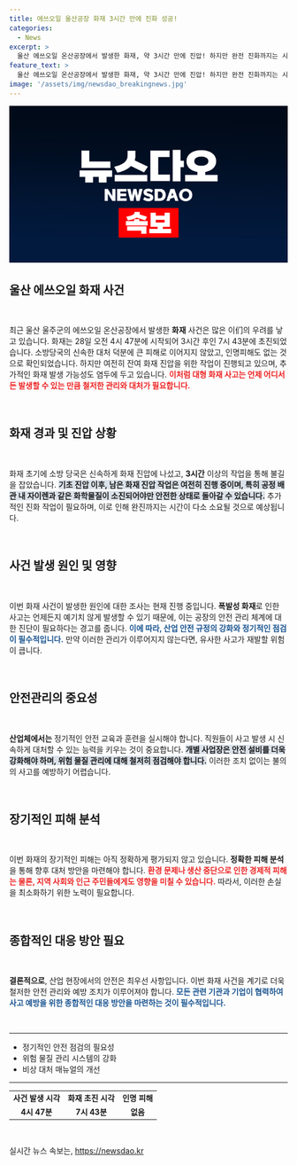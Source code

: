 ```yaml
---
title: 에쓰오일 울산공장 화재 3시간 만에 진화 성공!
categories:
  - News
excerpt: >
  울산 에쓰오일 온산공장에서 발생한 화재, 약 3시간 만에 진압! 하지만 완전 진화까지는 시간이 걸릴 듯. 인명 피해는 없으나 추가 화재 우려가 여전하다. 자세한 이모저모를 확인해보세요!
feature_text: >
  울산 에쓰오일 온산공장에서 발생한 화재, 약 3시간 만에 진압! 하지만 완전 진화까지는 시간이 걸릴 듯. 인명 피해는 없으나 추가 화재 우려가 여전하다. 자세한 이모저모를 확인해보세요!
image: '/assets/img/newsdao_breakingnews.jpg'
---
```


<p><img src="/assets/img/newsdao_breakingnews.jpg" alt="koreaapp 속보" /></p>

<h2 data-ke-size="size26">울산 에쓰오일 화재 사건</h2>

<p data-ke-size="size16">&nbsp;</p>

<p data-ke-size="size16">최근 울산 울주군의 에쓰오일 온산공장에서 발생한 <b>화재</b> 사건은 많은 이们의 우려를 낳고 있습니다. 화재는 28일 오전 4시 47분에 시작되어 3시간 후인 7시 43분에 초진되었습니다. 소방당국의 신속한 대처 덕분에 큰 피해로 이어지지 않았고, 인명피해도 없는 것으로 확인되었습니다. 하지만 여전히 잔여 화재 진압을 위한 작업이 진행되고 있으며, 추가적인 화재 발생 가능성도 염두에 두고 있습니다. <b><span style="color: #ee2323;">이처럼 대형 화재 사고는 언제 어디서든 발생할 수 있는 만큼 철저한 관리와 대처가 필요합니다.</span></b></p>

<p data-ke-size="size16">&nbsp;</p>

<h2 data-ke-size="size26">화재 경과 및 진압 상황</h2>

<p data-ke-size="size16">&nbsp;</p>

<p data-ke-size="size16">화재 초기에 소방 당국은 신속하게 화재 진압에 나섰고, <b>3시간</b> 이상의 작업을 통해 불길을 잡았습니다. <b><span style="background-color: #21538527;">기초 진압 이후, 남은 화재 진압 작업은 여전히 진행 중이며, 특히 공정 배관 내 자이렌과 같은 화학물질이 소진되어야만 안전한 상태로 돌아갈 수 있습니다.</span></b> 추가적인 진화 작업이 필요하며, 이로 인해 완진까지는 시간이 다소 소요될 것으로 예상됩니다.</p>

<p data-ke-size="size16">&nbsp;</p>

<h2 data-ke-size="size26">사건 발생 원인 및 영향</h2>

<p data-ke-size="size16">&nbsp;</p>

<p data-ke-size="size16">이번 화재 사건이 발생한 원인에 대한 조사는 현재 진행 중입니다. <b>폭발성 화재</b>로 인한 사고는 언제든지 예기치 않게 발생할 수 있기 때문에, 이는 공장의 안전 관리 체계에 대한 진단이 필요하다는 경고를 줍니다. <b><span style="color: #1a5490;">이에 따라, 산업 안전 규정의 강화와 정기적인 점검이 필수적입니다.</span></b> 만약 이러한 관리가 이루어지지 않는다면, 유사한 사고가 재발할 위험이 큽니다.</p>

<p data-ke-size="size16">&nbsp;</p>

<h2 data-ke-size="size26">안전관리의 중요성</h2>

<p data-ke-size="size16">&nbsp;</p>

<p data-ke-size="size16"><b>산업체에서는</b> 정기적인 안전 교육과 훈련을 실시해야 합니다. 직원들이 사고 발생 시 신속하게 대처할 수 있는 능력을 키우는 것이 중요합니다. <b><span style="background-color: #21538527;">개별 사업장은 안전 설비를 더욱 강화해야 하며, 위험 물질 관리에 대해 철저히 점검해야 합니다.</span></b> 이러한 조치 없이는 불의의 사고를 예방하기 어렵습니다.</p>

<p data-ke-size="size16">&nbsp;</p>

<h2 data-ke-size="size26">장기적인 피해 분석</h2>

<p data-ke-size="size16">&nbsp;</p>

<p data-ke-size="size16">이번 화재의 장기적인 피해는 아직 정확하게 평가되지 않고 있습니다. <b>정확한 피해 분석</b>을 통해 향후 대처 방안을 마련해야 합니다. <b><span style="color: #ee2323;">환경 문제나 생산 중단으로 인한 경제적 피해는 물론, 지역 사회와 인근 주민들에게도 영향을 미칠 수 있습니다.</span></b> 따라서, 이러한 손실을 최소화하기 위한 노력이 필요합니다.</p>

<p data-ke-size="size16">&nbsp;</p>

<h2 data-ke-size="size26">종합적인 대응 방안 필요</h2>

<p data-ke-size="size16">&nbsp;</p>

<p data-ke-size="size16"><b>결론적으로</b>, 산업 현장에서의 안전은 최우선 사항입니다. 이번 화재 사건을 계기로 더욱 철저한 안전 관리와 예방 조치가 이루어져야 합니다. <b><span style="color: #1a5490;">모든 관련 기관과 기업이 협력하여 사고 예방을 위한 종합적인 대응 방안을 마련하는 것이 필수적입니다.</span></b></p>

<p data-ke-size="size16">&nbsp;</p>

<hr>

<ul>
  <li>정기적인 안전 점검의 필요성</li>
  <li>위험 물질 관리 시스템의 강화</li>
  <li>비상 대처 매뉴얼의 개선</li>
</ul>

<hr>

<table>
  <tr>
    <td style="text-align: center; height: 17px;"><b>사건 발생 시각</b></td>
    <td style="text-align: center; height: 17px;"><b>화재 초진 시각</b></td>
    <td style="text-align: center; height: 17px;"><b>인명 피해</b></td>
  </tr>
  <tr>
    <td style="text-align: center; height: 17px;"><b>4시 47분</b></td>
    <td style="text-align: center; height: 17px;"><b>7시 43분</b></td>
    <td style="text-align: center; height: 17px;"><b>없음</b></td>
  </tr>
</table>

<p data-ke-size="size16">&nbsp;</p>
실시간 뉴스 속보는, <a href="https://newsdao.kr" rel="dofollow">https://newsdao.kr</a>


